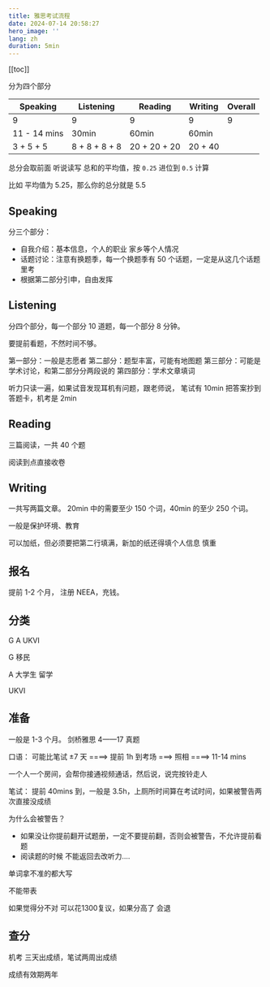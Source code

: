 ```yaml
---
title: 雅思考试流程
date: 2024-07-14 20:58:27
hero_image: ''
lang: zh
duration: 5min
---
```


[[toc]]

分为四个部分

| Speaking     | Listening     | Reading      | Writing | Overall |
| ------------ | ------------- | ------------ | ------- | ------- |
| 9            | 9             | 9            | 9       | 9       |
| 11 - 14 mins | 30min         | 60min        | 60min   |         |
| 3 + 5 + 5    | 8 + 8 + 8 + 8 | 20 + 20 + 20 | 20 + 40 |         |

总分会取前面 听说读写 总和的平均值，按 `0.25` 进位到 `0.5` 计算

比如 平均值为 5.25，那么你的总分就是 5.5

## Speaking

分三个部分：

- 自我介绍：基本信息，个人的职业 家乡等个人情况
- 话题讨论：注意有换题季，每一个换题季有 50 个话题，一定是从这几个话题里考
- 根据第二部分引申，自由发挥

## Listening

分四个部分，每一个部分 10 道题，每一个部分 8 分钟。

要提前看题，不然时间不够。

第一部分：一般是志愿者
第二部分：题型丰富，可能有地图题
第三部分：可能是学术讨论，和第二部分分两段说的
第四部分：学术文章填词

听力只读一遍，如果试音发现耳机有问题，跟老师说， 笔试有 10min 把答案抄到答题卡，机考是 2min

## Reading

三篇阅读，一共 40 个题


阅读到点直接收卷


## Writing

一共写两篇文章。 20min 中的需要至少 150 个词，40min 的至少 250 个词。

一般是保护环境、教育

可以加纸，但必须要把第二行填满，新加的纸还得填个人信息 慎重

## 报名

提前 1-2 个月， 注册 NEEA，充钱。

## 分类

G A UKVI

G 移民

A 大学生 留学

UKVI

## 准备

一般是 1-3 个月。 剑桥雅思 4——17 真题

口语： 可能比笔试 ±7 天 ====> 提前 1h 到考场 ===> 照相 ====> 11-14 mins

一个人一个房间，会帮你接通视频通话，然后说，说完按铃走人

笔试： 提前 40mins 到，一般是 3.5h，上厕所时间算在考试时间，如果被警告两次直接没成绩

为什么会被警告？

- 如果没让你提前翻开试题册，一定不要提前翻，否则会被警告，不允许提前看题
- 阅读题的时候 不能返回去改听力....


单词拿不准的都大写

不能带表

如果觉得分不对 可以花1300复议，如果分高了 会退

## 查分
机考 三天出成绩，笔试两周出成绩

成绩有效期两年